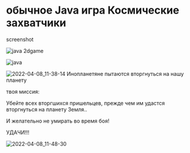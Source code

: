 # обычное Java игра Космические захватчики
screenshot

![java 2dgame](https://user-images.githubusercontent.com/84037263/162372263-7e6eb9b4-0c91-4726-ba12-bd14e9e30caa.png)

![java](https://user-images.githubusercontent.com/84037263/162372401-c5cd427b-2a4e-4b5a-80d7-4c20bd852d8d.png)


![2022-04-08_11-38-14](https://user-images.githubusercontent.com/84037263/162372418-236ab618-72e3-45ba-ba7b-009e11c6114f.png)
Инопланетяне пытаются вторгнуться на нашу планету

твоя миссия:

Убейте всех вторгшихся пришельцев, прежде чем им удастся вторгнуться на планету Земля..

И желательно не умирать во время боя!

УДАЧИ!!!

![2022-04-08_11-48-30](https://user-images.githubusercontent.com/84037263/162372754-8f4f7a58-8cbe-478c-8270-5778c536e882.png)
